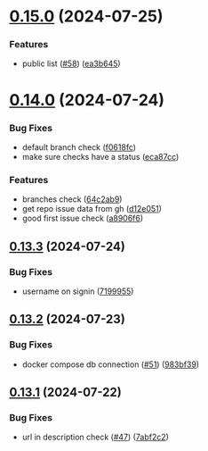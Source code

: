 # [0.15.0](https://github.com/EddieHubCommunity/HealthCheck/compare/v0.14.0...v0.15.0) (2024-07-25)


### Features

* public list ([#58](https://github.com/EddieHubCommunity/HealthCheck/issues/58)) ([ea3b645](https://github.com/EddieHubCommunity/HealthCheck/commit/ea3b645ce863dd9022396a3692bb046893e467ae))



# [0.14.0](https://github.com/EddieHubCommunity/HealthCheck/compare/v0.13.3...v0.14.0) (2024-07-24)


### Bug Fixes

* default branch check ([f0618fc](https://github.com/EddieHubCommunity/HealthCheck/commit/f0618fc5debe0c9bb60fbae41ea153e3005a0a9c))
* make sure checks have a status ([eca87cc](https://github.com/EddieHubCommunity/HealthCheck/commit/eca87ccfcd468600e7307f01d9aac37cb1f42765))


### Features

* branches check ([64c2ab9](https://github.com/EddieHubCommunity/HealthCheck/commit/64c2ab9d487ed7b6314fd95f1325a037a75e3439))
* get repo issue data from gh ([d12e051](https://github.com/EddieHubCommunity/HealthCheck/commit/d12e051094dbdae0a187ff19ecfd8df6314b5370))
* good first issue check ([a8906f6](https://github.com/EddieHubCommunity/HealthCheck/commit/a8906f6592f90a89a41b0ec0c400c3f43afdf402))



## [0.13.3](https://github.com/EddieHubCommunity/HealthCheck/compare/v0.13.2...v0.13.3) (2024-07-24)


### Bug Fixes

* username on signin ([7199955](https://github.com/EddieHubCommunity/HealthCheck/commit/7199955cd542b298d97f20cd21dfde8f9922dffb))



## [0.13.2](https://github.com/EddieHubCommunity/HealthCheck/compare/v0.13.1...v0.13.2) (2024-07-23)


### Bug Fixes

* docker compose db connection ([#51](https://github.com/EddieHubCommunity/HealthCheck/issues/51)) ([983bf39](https://github.com/EddieHubCommunity/HealthCheck/commit/983bf39f48f423d884120bfdd51206f1bef99a90))



## [0.13.1](https://github.com/EddieHubCommunity/HealthCheck/compare/v0.13.0...v0.13.1) (2024-07-22)


### Bug Fixes

* url in description check ([#47](https://github.com/EddieHubCommunity/HealthCheck/issues/47)) ([7abf2c2](https://github.com/EddieHubCommunity/HealthCheck/commit/7abf2c2a7ec6881772c67477246ab3ab1cea7ba1))



